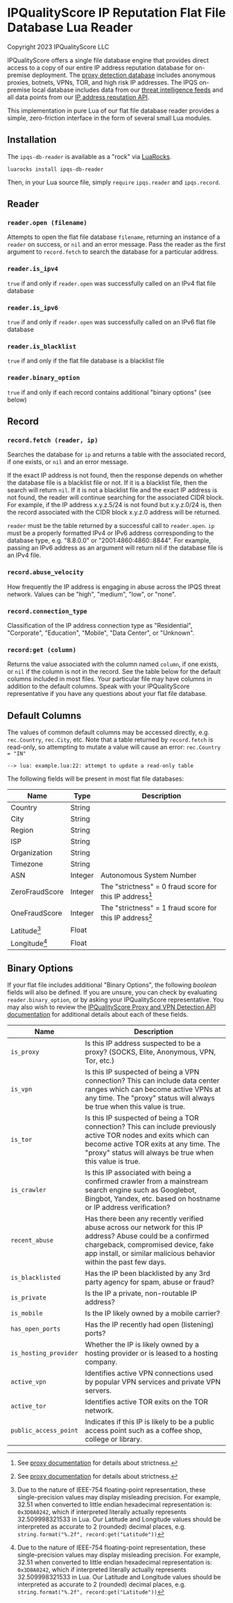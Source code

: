 # IPQualityScore IP Reputation Flat File Database Lua Reader
Copyright 2023 IPQualityScore LLC

IPQualityScore offers a single file database engine that provides direct access to a copy of
our entire IP address reputation database for on-premise deployment. The
[proxy detection database](https://www.ipqualityscore.com/proxy-detection-database)
includes anonymous proxies, botnets, VPNs, TOR, and high risk IP addresses. The IPQS
on-premise local database includes data from our
[threat intelligence feeds](https://www.ipqualityscore.com/threat-intelligence-feed-api)
and all data points from our
[IP address reputation API](https://www.ipqualityscore.com/proxy-vpn-tor-detection-service).

This implementation in pure Lua of our flat file database reader provides a simple,
zero-friction interface in the form of several small Lua modules.

## Installation
The `ipqs-db-reader` is available as a "rock" via [LuaRocks](https://luarocks.org/).
```
luarocks install ipqs-db-reader
```
Then, in your Lua source file, simply `require` `ipqs.reader` and `ipqs.record`.

## Reader
### `reader.open (filename)`
Attempts to open the flat file database `filename`, returning an instance of a `reader` on
success, or `nil` and an error message. Pass the reader as the first argument to
`record.fetch` to search the database for a particular address.

### `reader.is_ipv4`
`true` if and only if `reader.open` was successfully called on an IPv4 flat file database

### `reader.is_ipv6`
`true` if and only if `reader.open` was successfully called on an IPv6 flat file database

### `reader.is_blacklist`
`true` if and only if the flat file database is a blacklist file

### `reader.binary_option`
`true` if and only if each record contains additional "binary options" (see below)

## Record
### `record.fetch (reader, ip)`
Searches the database for `ip` and returns a table with the associated record, if one exists,
or `nil` and an error message.

If the exact IP address is not found, then the response depends on whether the database file
is a blacklist file or not. If it is a blacklist file, then the search will return `nil`. If
it is not a blacklist file and the exact IP address is not found, the reader will continue
searching for the associated CIDR block. For example, if the IP address x.y.z.5/24 is not
found but x.y.z.0/24 is, then the record associated with the CIDR block x.y.z.0 address will
be returned.

`reader` must be the table returned by a successful call to `reader.open`. `ip` must be a
properly formatted IPv4 or IPv6 address corresponding to the database type, e.g. "8.8.0.0" or
"2001:4860:4860::8844". For example, passing an IPv6 address as an argument will return nil if
the database file is an IPv4 file.

### `record.abuse_velocity`
How frequently the IP address is engaging in abuse across the IPQS threat network. Values can
be "high", "medium", "low", or "none".

### `record.connection_type`
Classification of the IP address connection type as "Residential", "Corporate", "Education",
"Mobile", "Data Center", or "Unknown".

### `record:get (column)`
Returns the value associated with the column named `column`, if one exists, or `nil` if the
column is not in the record. See the table below for the default columns included in most
files. Your particular file may have columns in addition to the default columns. Speak with
your IPQualityScore representative if you have any questions about your flat file database.

## Default Columns
The values of common default columns may be accessed directly, e.g. `rec.Country`, `rec.City`,
etc. Note that a table returned by `record.fetch` is read-only, so attempting to mutate a
value will cause an error:
`rec.Country = "IN"`
```
--> lua: example.lua:22: attempt to update a read-only table
```
The following fields will be present in most flat file databases:

| Name           | Type     | Description |
|----------------|----------|-------------|
| Country        | String   |             |
| City           | String   |             |
| Region         | String   |             |
| ISP            | String   |             |
| Organization   | String   |             |
| Timezone       | String   |             |
| ASN            | Integer  | Autonomous System Number |
| ZeroFraudScore | Integer  | The "strictness" = 0 fraud score for this IP address[^1] |
| OneFraudScore  | Integer  | The "strictness" = 1 fraud score for this IP address[^1] |
| Latitude[^2]   | Float    |             |
| Longitude[^2]  | Float    |             |

## Binary Options
If your flat file includes additional "Binary Options", the following *boolean* fields will
also be defined. If you are unsure, you can check by evaluating `reader.binary_option`, or by
asking your IPQualityScore representative. You may also wish to review the
[IPQualityScore Proxy and VPN Detection API documentation](https://www.ipqualityscore.com/documentation/proxy-detection/overview)
for additional details about each of these fields.

| Name                  | Description |
|-----------------------|-------------|
| `is_proxy`            | Is this IP address suspected to be a proxy? (SOCKS, Elite, Anonymous, VPN, Tor, etc.) |
| `is_vpn`              | Is this IP suspected of being a VPN connection? This can include data center ranges which can become active VPNs at any time. The "proxy" status will always be true when this value is true. |
| `is_tor`              | Is this IP suspected of being a TOR connection? This can include previously active TOR nodes and exits which can become active TOR exits at any time. The "proxy" status will always be true when this value is true. |
| `is_crawler`          | Is this IP associated with being a confirmed crawler from a mainstream search engine such as Googlebot, Bingbot, Yandex, etc. based on hostname or IP address verification? |
| `recent_abuse`        | Has there been any recently verified abuse across our network for this IP address? Abuse could be a confirmed chargeback, compromised device, fake app install, or similar malicious behavior within the past few days. |
| `is_blacklisted`      | Has the IP been blacklisted by any 3rd party agency for spam, abuse or fraud? |
| `is_private`          | Is the IP a private, non-routable IP address? |
| `is_mobile`           | Is the IP likely owned by a mobile carrier? |
| `has_open_ports`      | Has the IP recently had open (listening) ports? |
| `is_hosting_provider` | Whether the IP is likely owned by a hosting provider or is leased to a hosting company. |
| `active_vpn`          | Identifies active VPN connections used by popular VPN services and private VPN servers. |
| `active_tor`          | Identifies active TOR exits on the TOR network. |
| `public_access_point` | Indicates if this IP is likely to be a public access point such as a coffee shop, college or library. |

[^1]: See [proxy documentation](https://www.ipqualityscore.com/documentation/proxy-detection/overview) for details about strictness.
[^2]: Due to the nature of IEEE-754 floating-point representation, these single-precision
values may display misleading precision. For example, 32.51 when converted to little endian
hexadecimal representation is: `0x3D0A0242`, which if interpreted literally actually
represents 32.509998321533 in Lua. Our Latitude and Longitude values should be interpreted as
accurate to 2 (rounded) decimal places, e.g. `string.format("%.2f", record:get("Latitude"))`
